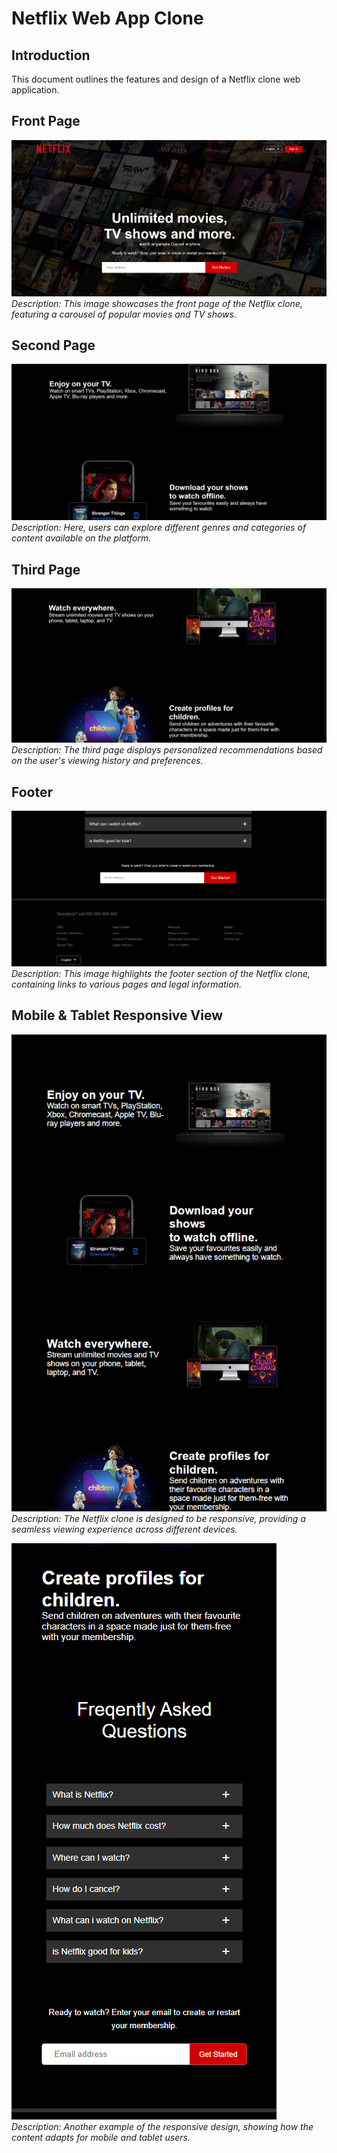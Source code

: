 # Netflix Web App Clone

## Introduction
This document outlines the features and design of a Netflix clone web application.

## Front Page 
![Netflix Front Page](assets/frontpage.png)
*Description: This image showcases the front page of the Netflix clone, featuring a carousel of popular movies and TV shows.*

## Second Page
![Second Page](assets/2nd%20page.png)
*Description: Here, users can explore different genres and categories of content available on the platform.*

## Third Page
![Third Page](assets/3rd%20page.png)
*Description: The third page displays personalized recommendations based on the user's viewing history and preferences.*

## Footer
![Footer](assets/fourth%20footer%20page.png)
*Description: This image highlights the footer section of the Netflix clone, containing links to various pages and legal information.*

## Mobile & Tablet Responsive View
![Mobile & Tablet View](assets/tab%20view.png)
*Description: The Netflix clone is designed to be responsive, providing a seamless viewing experience across different devices.*

![Fifth Page](assets/fifth%20page.png)
*Description: Another example of the responsive design, showing how the content adapts for mobile and tablet users.*

